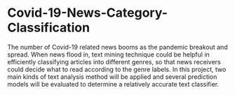 # Covid-19-News-Category-Classification
The number of Covid-19 related news
booms as the pandemic breakout and
spread. When news flood in, text mining
technique could be helpful in efficiently
classifying articles into different genres, so
that news receivers could decide what to
read according to the genre labels. In this
project, two main kinds of text analysis
method will be applied and several
prediction models will be evaluated to
determine a relatively accurate text
classifier.
